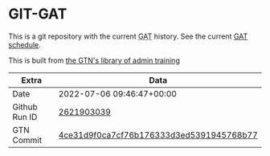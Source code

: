 # GIT-GAT

This is a git repository with the current <abbr title="Galaxy Admin Training">GAT</abbr> history. See the current [GAT schedule](https://gxy.io/gat).

This is built from [the GTN's library of admin training](https://training.galaxyproject.org/training-material/topics/admin/)

Extra | Data
--- | ---
Date | 2022-07-06 09:46:47+00:00
Github Run ID | [2621903039](https://github.com/galaxyproject/training-material/actions/runs/2621903039)
GTN Commit | [4ce31d9f0ca7cf76b176333d3ed5391945768b77](https://github.com/galaxyproject/training-material/tree/4ce31d9f0ca7cf76b176333d3ed5391945768b77)
